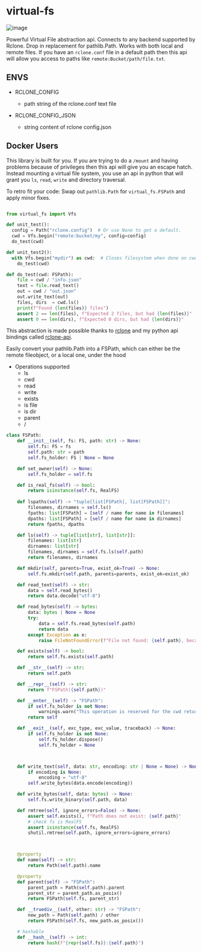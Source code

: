 # virtual-fs


![image](https://github.com/user-attachments/assets/0f9d5dbc-e0e5-4086-9c7a-fc8e08f57943)

Powerful Virtual File abstraction api. Connects to any backend supported by Rclone. Drop in replacement for pathlib.Path. Works with both local and remote files. If you have an `rclone.conf` file in a default path then  this api will allow you access to paths like `remote:Bucket/path/file.txt`.

## ENVS

  * RCLONE_CONFIG
    * path string of the rclone.conf text file

  * RCLONE_CONFIG_JSON
    * string content of rclone config.json

## Docker Users

This library is built for you. If you are trying to do a `/mount` and having problems because of privileges then this api will give you an escape hatch. Instead mounting a virtual file system, you use an api in python that will grant you `ls`, `read`, `write` and directory traversal.

To retro fit your code: Swap out `pathlib.Path` for `virtual_fs.FSPath` and apply minor fixes.


```python

from virtual_fs import Vfs

def unit_test():
  config = Path("rclone.config")  # Or use None to get a default.
  cwd = Vfs.begin("remote:bucket/my", config=config)
  do_test(cwd)

def unit_test2():
  with Vfs.begin("mydir") as cwd:  # Closes filesystem when done on cwd.
    do_test(cwd)

def do_test(cwd: FSPath):
    file = cwd / "info.json"
    text = file.read_text()
    out = cwd / "out.json"
    out.write_text(out)
    files, dirs  = cwd.ls()
    print(f"Found {len(files)} files")
    assert 2 == len(files), f"Expected 2 files, but had {len(files)}"
    assert 0 == len(dirs), f"Expected 0 dirs, but had {len(dirs)}"


```



This abstraction is made possible thanks to [rclone](https://rclone.org) and my python api bindings called [rclone-api](https://github.com/zackees/rclone-api).

Easily convert your pathlib.Path into a FSPath, which can either be the remote fileobject, or a local one, under the hood

  * Operations supported
    * ls
    * cwd
    * read
    * write
    * exists
    * is file
    * is dir
    * parent
    * /



```python
class FSPath:
    def __init__(self, fs: FS, path: str) -> None:
        self.fs: FS = fs
        self.path: str = path
        self.fs_holder: FS | None = None

    def set_owner(self) -> None:
        self.fs_holder = self.fs

    def is_real_fs(self) -> bool:
        return isinstance(self.fs, RealFS)
    
    def lspaths(self) -> "tuple[list[FSPath], list[FSPath]]":
        filenames, dirnames = self.ls()
        fpaths: list[FSPath] = [self / name for name in filenames]
        dpaths: list[FSPath] = [self / name for name in dirnames]
        return fpaths, dpaths

    def ls(self) -> tuple[list[str], list[str]]:
        filenames: list[str]
        dirnames: list[str]
        filenames, dirnames = self.fs.ls(self.path)
        return filenames, dirnames

    def mkdir(self, parents=True, exist_ok=True) -> None:
        self.fs.mkdir(self.path, parents=parents, exist_ok=exist_ok)

    def read_text(self) -> str:
        data = self.read_bytes()
        return data.decode("utf-8")

    def read_bytes(self) -> bytes:
        data: bytes | None = None
        try:
            data = self.fs.read_bytes(self.path)
            return data
        except Exception as e:
            raise FileNotFoundError(f"File not found: {self.path}, because of {e}")

    def exists(self) -> bool:
        return self.fs.exists(self.path)

    def __str__(self) -> str:
        return self.path

    def __repr__(self) -> str:
        return f"FSPath({self.path})"

    def __enter__(self) -> "FSPath":
        if self.fs_holder is not None:
            warnings.warn("This operation is reserved for the cwd returned by FS")
        return self

    def __exit__(self, exc_type, exc_value, traceback) -> None:
        if self.fs_holder is not None:
            self.fs_holder.dispose()
            self.fs_holder = None



    def write_text(self, data: str, encoding: str | None = None) -> None:
        if encoding is None:
            encoding = "utf-8"
        self.write_bytes(data.encode(encoding))

    def write_bytes(self, data: bytes) -> None:
        self.fs.write_binary(self.path, data)

    def rmtree(self, ignore_errors=False) -> None:
        assert self.exists(), f"Path does not exist: {self.path}"
        # check fs is RealFS
        assert isinstance(self.fs, RealFS)
        shutil.rmtree(self.path, ignore_errors=ignore_errors)



    @property
    def name(self) -> str:
        return Path(self.path).name

    @property
    def parent(self) -> "FSPath":
        parent_path = Path(self.path).parent
        parent_str = parent_path.as_posix()
        return FSPath(self.fs, parent_str)

    def __truediv__(self, other: str) -> "FSPath":
        new_path = Path(self.path) / other
        return FSPath(self.fs, new_path.as_posix())

    # hashable
    def __hash__(self) -> int:
        return hash(f"{repr(self.fs)}:{self.path}")
```